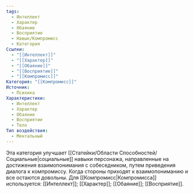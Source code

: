 ```yaml
---
tags:
  - Интеллект
  - Характер
  - Обаяние
  - Восприятие
  - Навык/Компромисс
  - Категория
Ссылки:
  - "[[Интеллект]]"
  - "[[Характер]]"
  - "[[Обаяние]]"
  - "[[Восприятие]]"
  - "[[Компромисс]]"
Категория: "[[Компромисс]]"
Источник:
  - Психика
Характеристики:
  - Интеллект
  - Характер
  - Обаяние
  - Восприятие
  - Тело
Тип воздействия:
  - Ментальный
---
```

Эта категория улучшает [[Статейки/Области Способностей/Социальные|социальные]] навыки персонажа, направленные на достижения взаимопонимания с собеседником, путем приведения диалога к компромиссу. Когда стороны приходят к взаимопониманию и все остаются довольны. Для [[Компромисс|Компромисса]] используется: [[Интеллект]]; [[Характер]]; [[Обаяние]]; [[Восприятие]]. 